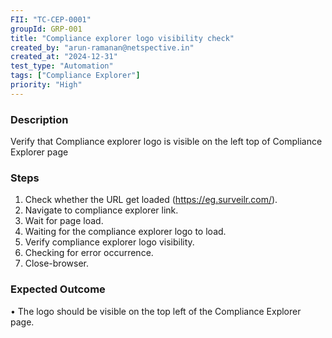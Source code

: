 ```yaml
---
FII: "TC-CEP-0001"
groupId: GRP-001
title: "Compliance explorer logo visibility check"
created_by: "arun-ramanan@netspective.in"
created_at: "2024-12-31"
test_type: "Automation"
tags: ["Compliance Explorer"]
priority: "High"
---
```


### Description
Verify that Compliance explorer logo is visible on the left top of Compliance Explorer page

### Steps
1. Check whether the URL get loaded (https://eg.surveilr.com/).
2. Navigate to compliance explorer link.
3. Wait for page load.
4. Waiting for the compliance explorer logo to load.
5. Verify compliance explorer logo visibility.
6. Checking for error occurrence.
7. Close-browser.

### Expected Outcome
•  The logo should be visible on the top left of the Compliance Explorer page.